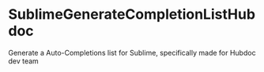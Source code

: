 # SublimeGenerateCompletionListHubdoc
Generate a Auto-Completions list for Sublime, specifically made for Hubdoc dev team
